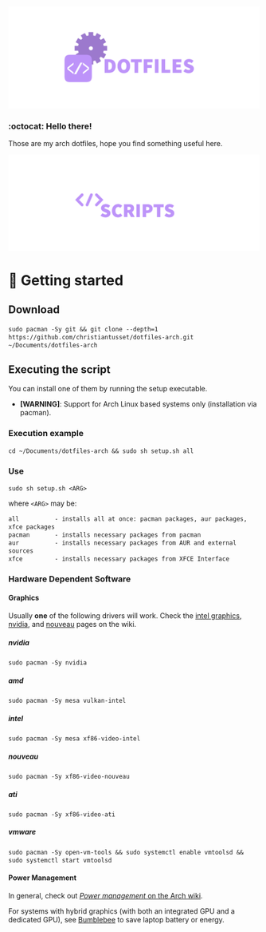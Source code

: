![alt text](resources/readme-dotfiles.png)

### :octocat: Hello there!

Those are my arch dotfiles, hope you find something useful here.

![alt text](resources/readme-scripts.png)

# :rocket: Getting started

## Download
```
sudo pacman -Sy git && git clone --depth=1 https://github.com/christiantusset/dotfiles-arch.git ~/Documents/dotfiles-arch
```

## Executing the script
You can install one of them by running the setup executable.
* **[WARNING]**: Support for Arch Linux based systems only (installation via pacman).

### Execution example

    cd ~/Documents/dotfiles-arch && sudo sh setup.sh all

### Use

    sudo sh setup.sh <ARG>

where ```<ARG>``` may be:

```
all          - installs all at once: pacman packages, aur packages, xfce packages
pacman       - installs necessary packages from pacman
aur          - installs necessary packages from AUR and external sources
xfce         - installs necessary packages from XFCE Interface
```

### Hardware Dependent Software

#### Graphics

Usually **one** of the following drivers will work.
Check the [intel graphics](https://wiki.archlinux.org/index.php/Intel_graphics),
[nvidia](https://wiki.archlinux.org/index.php/NVIDIA), and
[nouveau](https://wiki.archlinux.org/index.php/nouveau)
pages on the wiki.

##### nvidia

	sudo pacman -Sy nvidia

##### amd

	sudo pacman -Sy mesa vulkan-intel

##### intel

	sudo pacman -Sy mesa xf86-video-intel

##### nouveau

	sudo pacman -Sy xf86-video-nouveau

##### ati

    sudo pacman -Sy xf86-video-ati

##### vmware

	sudo pacman -Sy open-vm-tools && sudo systemctl enable vmtoolsd && sudo systemctl start vmtoolsd

#### Power Management

In general, check out [*Power management* on the Arch wiki](https://wiki.archlinux.org/index.php/Power_management).

For systems with hybrid graphics (with both an integrated GPU and a dedicated
GPU), see [Bumblebee](https://wiki.archlinux.org/index.php/Bumblebee) to save
laptop battery or energy.